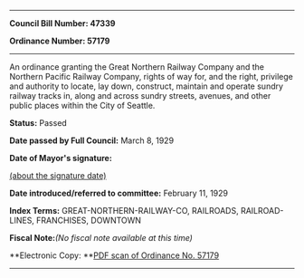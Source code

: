 

********

**Council Bill Number: 47339**
   
**Ordinance Number: 57179**
********

 An ordinance granting the Great Northern Railway Company and the Northern Pacific Railway Company, rights of way for, and the right, privilege and authority to locate, lay down, construct, maintain and operate sundry railway tracks in, along and across sundry streets, avenues, and other public places within the City of Seattle.

**Status:** Passed
   
**Date passed by Full Council:** March 8, 1929
   
**Date of Mayor's signature:**
   
[(about the signature date)](/~public/approvaldate.htm)
   
   
   
**Date introduced/referred to committee:** February 11, 1929
   
   
**Index Terms:** GREAT-NORTHERN-RAILWAY-CO, RAILROADS, RAILROAD-LINES, FRANCHISES, DOWNTOWN

**Fiscal Note:**_(No fiscal note available at this time)_

**Electronic Copy: **[PDF scan of Ordinance No. 57179](/~archives/Ordinances/Ord_57179.pdf)

********

